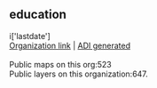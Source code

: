 <h2>education</h2> i['lastdate'] <br /><a target='new' href='https://education.maps.arcgis.com'>Organization link</a> | <a target='new' href='https://trbaker.github.io/ADI/'>ADI generated</a><br /><br />Public maps on this org:523<br />Public layers on this organization:647.
